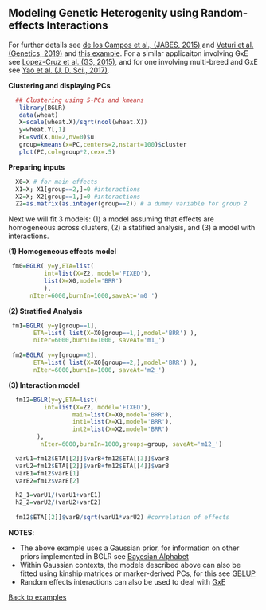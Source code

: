 ## Modeling Genetic Heterogenity using Random-effects Interactions

For further details see [de los Campos et al., (JABES, 2015)](http://www.ncbi.nlm.nih.gov/pmc/articles/PMC4666286) and [Veturi et al. (Genetics, 2019)](https://www.genetics.org/content/211/4/1395.abstract) and [this example](https://github.com/gdlc/BGLR-R/blob/master/inst/md/GxE_usingInteractions.md). For a similar applicaiton involving GxE see [Lopez-Cruz et al. (G3, 2015)](https://www.g3journal.org/content/5/4/569.short), and for one involving multi-breed and GxE see [Yao et al. (J. D. Sci., 2017)](https://www.sciencedirect.com/science/article/pii/S0022030217300450).

**Clustering and displaying PCs**
```R
  ## Clustering using 5-PCs and kmeans
   library(BGLR)
   data(wheat)
   X=scale(wheat.X)/sqrt(ncol(wheat.X))
   y=wheat.Y[,1]
   PC=svd(X,nu=2,nv=0)$u
   group=kmeans(x=PC,centers=2,nstart=100)$cluster
   plot(PC,col=group*2,cex=.5)
```
**Preparing inputs**
```R
  X0=X # for main effects
  X1=X; X1[group==2,]=0 #interactions
  X2=X; X2[group==1,]=0 #interactions
  Z2=as.matrix(as.integer(group==2)) # a dummy variable for group 2
```

Next we will fit 3 models: (1) a model assuming that effects are homogeneous across clusters, (2) a statified analysis, and (3) a model with interactions. 

**(1) Homogeneous effects model**

```R
 fm0=BGLR( y=y,ETA=list( 
 		  int=list(X=Z2, model='FIXED'),
 		  list(X=X0,model='BRR') 
 	      ),
	  nIter=6000,burnIn=1000,saveAt='m0_')
```

**(2) Stratified Analysis**
```R
 fm1=BGLR( y=y[group==1],
 	   ETA=list( list(X=X0[group==1,],model='BRR') ),
	   nIter=6000,burnIn=1000, saveAt='m1_')
	   
 fm2=BGLR( y=y[group==2],
 	   ETA=list( list(X=X0[group==2,],model='BRR') ),
	   nIter=6000,burnIn=1000, saveAt='m2_')
```

**(3) Interaction model**
```R
  fm12=BGLR(y=y,ETA=list(
  		  int=list(X=Z2, model='FIXED'),
                  main=list(X=X0,model='BRR'),
                  int1=list(X=X1,model='BRR'),
                  int2=list(X=X2,model='BRR')
		),
	     nIter=6000,burnIn=1000,groups=group, saveAt='m12_')

  varU1=fm12$ETA[[2]]$varB+fm12$ETA[[3]]$varB
  varU2=fm12$ETA[[2]]$varB+fm12$ETA[[4]]$varB
  varE1=fm12$varE[1] 
  varE2=fm12$varE[2]

  h2_1=varU1/(varU1+varE1)
  h2_2=varU2/(varU2+varE2)
  
  fm12$ETA[[2]]$varB/sqrt(varU1*varU2) #correlation of effects
```

**NOTES**:

  - The above example uses a Gaussian prior, for information on other priors implemented in BGLR see [Bayesian Alphabet](https://github.com/gdlc/BGLR-R/blob/master/inst/md/BayesianAlphabet.md)
  - Within Gaussian contexts, the models described above can also be fitted using kinship matrices or marker-derived PCs, for this see [GBLUP](https://github.com/gdlc/BGLR-R/blob/master/inst/md/GBLUP.md)
  - Random effects interactions can also be used to deal with [GxE](https://github.com/gdlc/BGLR-R/blob/master/inst/md/GxE_usingInteractions.md)


[Back to examples](https://github.com/gdlc/BGLR-R/blob/master/README.md)
